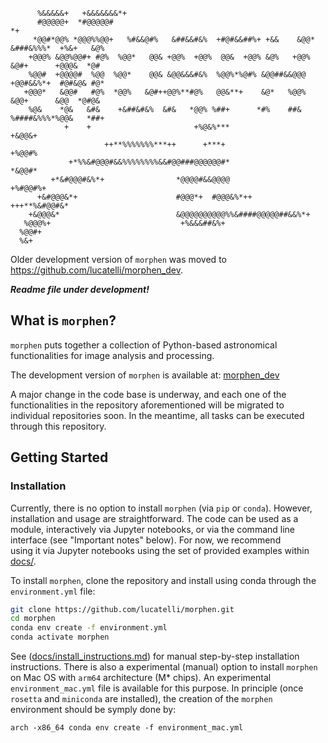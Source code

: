 ```
      %&&&&&+   +&&&&&&&*+                                                                 
      #@@@@@+  *#@@@@@#                                                                 *+ 
     *@@#*@@% *@@@%%@@+   %#&&@#%   &##&&#&%  +#@#&&##%+ +&&    &@@* &###&%%%*  +%&+   &@% 
    +@@@% &@@%@@#+ #@%  %@@*   @@& +@@%  +@@%  @@&  +@@% &@%   +@@%  &@#+      +@@@&  *@#  
    %@@#  +@@@@#  %@@  %@@*    @@& &@@&&&#&%  %@@%*%@#% &@@##&&@@@  +@@#&&%*+  #@#&@& #@*  
   +@@@*   &@@#   #@%  *@@%   &@#++@@%**#@%   @@&**+    &@*   %@@%  &@@+      &@@  *@#@&   
    %@&    *@&   &#&    +&##&#&%  &#&   *@@% %##+      *#%    ##&  %####&%%%*%@@&   *##+   
            +    +                       +%@&%***                          +&@@&+          
                     ++**%%%%%%%***++      +***+                         +%@@#%            
             +*%%&#@@@#&&%%%%%%%%&&#@@###@@@@@@#*                      *&@@#*              
         +*&#@@@#&%*+                *@@@@#&&@@@@                  +%#@@#%+                
      +&#@@@&*+                      #@@@*+  #@@@&%*++    +++**%&#@@#&*                    
    +&@@@&*                          &@@@@@@@@@@%%&####@@@@@##&&%*+                        
   %@@@%+                             +%&&&##&%+                                           
  %@@#+                                                                                    
  %&+                                                                                   
```
Older development version of `morphen` was moved to https://github.com/lucatelli/morphen_dev.

***Readme file under development!***

## What is `morphen`?
`morphen` puts together a collection of Python-based astronomical functionalities for image 
analysis and processing. 

The development version of `morphen` is available at: [morphen_dev](https://github.com/lucatelli/morphen_dev)

A major change in the code base is underway, and each one of the 
functionalities in the repository aforementioned will be migrated to individual repositories soon.
In the meantime, all tasks can be executed through this repository.


## Getting Started
### Installation
Currently, there is no option to install `morphen` (via `pip` or `conda`). 
However, installation and usage are straightforward. The code can be used as a module, 
interactively via Jupyter notebooks,
or via the command line interface (see "Important notes" below). For now, we recommend  
using it via Jupyter notebooks using the set of provided examples within [docs/](docs).

To install `morphen`, clone the repository and install using conda through the `environment.yml` file:
```bash
git clone https://github.com/lucatelli/morphen.git
cd morphen
conda env create -f environment.yml
conda activate morphen
```

See ([docs/install_instructions.md](docs/install_instructions.md)) for manual 
step-by-step installation instructions. There is also a experimental (manual) option
to install `morphen` on Mac OS with `arm64` architecture (M* chips).
An experimental `environment_mac.yml` file is available for this purpose. In principle (once 
`rosetta` and `miniconda` are installed), the creation of the `morphen` environment should be 
symply done by:
```commandline
arch -x86_64 conda env create -f environment_mac.yml
```






